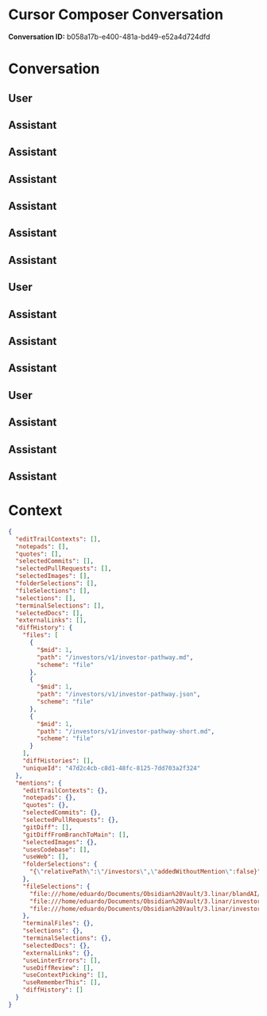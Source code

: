 # Cursor Composer Conversation

**Conversation ID:** b058a17b-e400-481a-bd49-e52a4d724dfd

# Conversation

## User



## Assistant



## Assistant



## Assistant



## Assistant



## Assistant



## Assistant



## User



## Assistant



## Assistant



## Assistant



## User



## Assistant



## Assistant



## Assistant



# Context

```json
{
  "editTrailContexts": [],
  "notepads": [],
  "quotes": [],
  "selectedCommits": [],
  "selectedPullRequests": [],
  "selectedImages": [],
  "folderSelections": [],
  "fileSelections": [],
  "selections": [],
  "terminalSelections": [],
  "selectedDocs": [],
  "externalLinks": [],
  "diffHistory": {
    "files": [
      {
        "$mid": 1,
        "path": "/investors/v1/investor-pathway.md",
        "scheme": "file"
      },
      {
        "$mid": 1,
        "path": "/investors/v1/investor-pathway.json",
        "scheme": "file"
      },
      {
        "$mid": 1,
        "path": "/investors/v1/investor-pathway-short.md",
        "scheme": "file"
      }
    ],
    "diffHistories": [],
    "uniqueId": "47d2c4cb-c8d1-48fc-8125-7dd703a2f324"
  },
  "mentions": {
    "editTrailContexts": {},
    "notepads": {},
    "quotes": {},
    "selectedCommits": {},
    "selectedPullRequests": {},
    "gitDiff": [],
    "gitDiffFromBranchToMain": [],
    "selectedImages": {},
    "usesCodebase": [],
    "useWeb": [],
    "folderSelections": {
      "{\"relativePath\":\"/investors\",\"addedWithoutMention\":false}": []
    },
    "fileSelections": {
      "file:///home/eduardo/Documents/Obsidian%20Vault/3.linar/blandAI/conversational-pathways/v2-pathway.json": [],
      "file:///home/eduardo/Documents/Obsidian%20Vault/3.linar/investors/v1/investor-pathway.json": [],
      "file:///home/eduardo/Documents/Obsidian%20Vault/3.linar/investors/v1/investor-pathway.md": []
    },
    "terminalFiles": {},
    "selections": {},
    "terminalSelections": {},
    "selectedDocs": {},
    "externalLinks": {},
    "useLinterErrors": [],
    "useDiffReview": [],
    "useContextPicking": [],
    "useRememberThis": [],
    "diffHistory": []
  }
}
```

